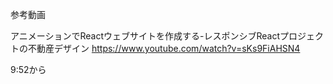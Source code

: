 参考動画

アニメーションでReactウェブサイトを作成する-レスポンシブReactプロジェクトの不動産デザイン
https://www.youtube.com/watch?v=sKs9FiAHSN4

9:52から
